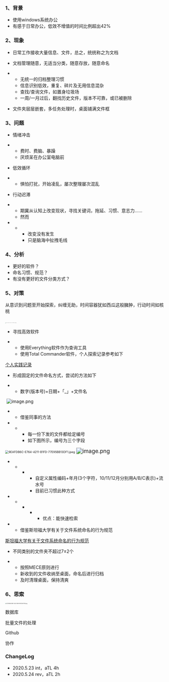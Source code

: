 ### 1、背景

- 使用windows系统办公
- 有感于日常办公，低效不增值的时间比例超出42%

### 2、现象

- 日常工作接收大量信息、文件，总之，统统称之为文档
- 文档管理随意，无适当分类，随意存放，随意命名

- - 无统一的归档整理习惯
  - 信息识别低效，重复、碎片及无用信息混杂
  - 查找/查询文件，如置身垃圾场
  - 一周/一月过后，翻找历史文件，版本不可靠，或已被删除

- 文件夹层层嵌套，多任务处理时，桌面铺满文件框

### 3、问题

- 情绪冲击

- - 费时、费脑、暴躁
  - 厌烦呆在办公室电脑前

- 低效循环

- - 惧怕打扰，开始凌乱，屡次整理屡次混乱

- 行动迟滞

- - 期冀从认知上改变现状，寻找关键词，拖延、习惯、意志力……
  - 然而

- - - 改变没有发生
    - 只是脑海中扯拽毛线

### 4、分析

- 更好的软件？
- 命名习惯、规范？
- 有没有更好的文件分类方式？

### 5、对策

从意识到问题至开始探索，纠缠无助，时间容器犹如西瓜这般臃肿，行动时间如核桃

​    <img src="https://cdn.nlark.com/yuque/0/2020/jpeg/559756/1590225299912-7a703d3d-9977-4fb6-af14-51cbce0a08a2.jpeg" alt="EC6FE015-03B3-4EFB-8EF6-F78C85BD2029.jpeg" style="zoom:10%;" />

- 寻找高效软件

- - 使用Everything软件作为查询工具
  - 使用Total Commander软件，个人探索记录参考如下

[个人实践记录](https://workflowy.com/s/tc-total-commander/n9BGICf2f4jqJ4EF)

- 形成固定的文件命名方式，尝试的方法如下

- - 数字(版本号)+日期+「_」+文件名

​      ![image.png](https://cdn.nlark.com/yuque/0/2020/png/559756/1590296712626-14f5c245-82cd-4793-ae22-8ce48c3c4e4d.png)

- - 借鉴同事的方法

- - - 每一份下发的文件都给定编号
    - 如下图所示，编号为三个字段

<img src="https://cdn.nlark.com/yuque/0/2020/jpeg/559756/1590250007952-84021436-631f-4853-ae9d-1f215beb98fb.jpeg" alt="9EAFDB6C-E764-4211-B1FD-77E95BB13DF1.jpeg" style="zoom:65%;" />

<img src="https://cdn.nlark.com/yuque/0/2020/png/559756/1590296751835-660abeb1-371e-448c-9bdb-d587535d6c21.png" alt="image.png" style="zoom:125%;" />

- - - - 自定义属性编码+年月(3个字符，10/11/12月分别用A/B/C表示)+流水号
      - 目前已习惯此种方式

- - - - - 优点：能快速检索

- - 借鉴斯坦福大学有关于文件系统命名的行为规范

[斯坦福大学有关于文件系统命名的行为规范](https://library.stanford.edu/research/data-management-services/data-best-practices/best-practices-file-naming)

- 不同类别的文件夹不超过7±2个

- - 按照MECE原则进行
  - 新收到的文件收纳至桌面，命名后进行归档
  - 及时清理桌面，保持清爽

### 6、思索

<img src="https://cdn.nlark.com/yuque/0/2020/jpeg/559756/1590229357818-305cdc86-9e76-46f6-9db5-5153bffb5d37.jpeg?x-oss-process=image%2Fresize%2Cw_1500" alt="3C3F2DB6-80B7-434C-8299-9174CE62701D.jpeg" style="zoom:20%;" />

数据库

批量文件的处理

Github

协作

### ChangeLog

- 2020.5.23 int，aTL 4h
- 2020.5.24 rev，aTL 2h